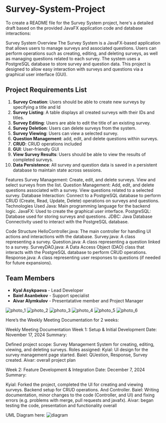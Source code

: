 ﻿# Survey-System-Project
To create a README file for the Survey System project, here's a detailed draft based on the provided JavaFX application code and database interactions:

Survey System
Overview
The Survey System is a JavaFX-based application that allows users to manage surveys and associated questions. Users can perform operations such as creating, editing, and deleting surveys, as well as managing questions related to each survey. The system uses a PostgreSQL database to store survey and question data. This project is designed to allow easy interaction with surveys and questions via a graphical user interface (GUI).

## Project Requirements List
1. **Survey Creation**: Users should be able to create new surveys by specifying a title and Id
2. **Survey Listing**: A table displays all created surveys with their IDs and titles.
3. **Survey Editing**: Users are able to edit the title of an existing survey.
4. **Survey Deletion**: Users can delete surveys from the system.
5. **Survey Viewing**: Users can view a selected survey.
6. **Question Management**: add, edit, and delete questions within surveys.
7. **CRUD**: CRUD operations included
8. **GUI**: User-friendly GUI
9. **View Survey Results**: Users should be able to view the results of completed surveys.
10. **Data Persistence**: All survey and question data is saved in a persistent database to maintain state across sessions.

Features
Survey Management:
Create, edit, and delete surveys.
View and select surveys from the list.
Question Management:
Add, edit, and delete questions associated with a survey.
View questions related to a selected survey.
Database Interaction:
Connect to a PostgreSQL database to perform CRUD (Create, Read, Update, Delete) operations on surveys and questions.
Technologies Used
Java: Main programming language for the backend logic.
JavaFX: Used to create the graphical user interface.
PostgreSQL: Database used for storing surveys and questions.
JDBC: Java Database Connectivity used to interact with the PostgreSQL database.


Code Structure
HelloController.java: The main controller for handling UI actions and interactions with the database.
Survey.java: A class representing a survey.
Question.java: A class representing a question linked to a survey.
SurveyDAO.java: A Data Access Object (DAO) class that interacts with the PostgreSQL database to perform CRUD operations.
Response.java: A class representing user responses to questions (if needed for future expansions).


## Team Members
- **Kyal Asykpaeva** - Lead Developer
- **Baiel Asanbekov** - Support specialist 
- **Aivar Alymkulov** - Presentatative member and Project Manager

![photo_1](https://github.com/user-attachments/assets/7fe21671-c10b-4121-a86c-e4aa5d288759)
![photo_2](https://github.com/user-attachments/assets/4ff7b7aa-771a-4624-bea1-b657dee69cb1)
![photo_3](https://github.com/user-attachments/assets/6b10a9ea-2362-4532-9622-7749848afa10)
![photo_4](https://github.com/user-attachments/assets/4b3c4056-bc67-4282-abd7-95701ed04903)
![photo_5](https://github.com/user-attachments/assets/c2f1c687-d575-498e-9f5d-b8d829bc30b4)
![photo_6](https://github.com/user-attachments/assets/046e1a24-446e-443f-bad1-83f06f002866)


Here’s the Weekly Meeting Documentation for 2 weeks:

Weekly Meeting Documentation
Week 1: Setup & Initial Development
Date: November 17, 2024
Summary:

Defined project scope: Survey Management System for creating, editing, viewing, and deleting surveys.
Roles assigned:
Kyial: UI design for the survey management page started. 
Baiel: QUestion, Response, Survey created.
Aivar: overall project plan

Week 2: Feature Development & Integration
Date: December 7, 2024
Summary:

Kyial: Forked the project, completed the UI for creating and viewing surveys. Backend setup for CRUD operations. And Controller.
Baiel: Writing documentation, minor changes to the code (Controller, and UI) and fixing errors (e.g. problems with merge, pull requests and javafx).
Aivar: began testing the code, presentation and functionality overall


UML Diagram here: 
![diagram](https://github.com/user-attachments/assets/f24a0e97-0703-49f8-9ec3-d380baa7a562)
